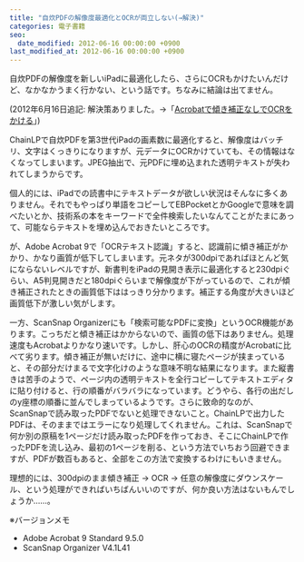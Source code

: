 ```yaml
---
title: "自炊PDFの解像度最適化とOCRが両立しない(→解決)"
categories: 電子書籍
seo:
  date_modified: 2012-06-16 00:00:00 +0900
last_modified_at: 2012-06-16 00:00:00 +0900
---
```


自炊PDFの解像度を新しいiPadに最適化したら、さらにOCRもかけたいんだけど、なかなかうまく行かない、という話です。ちなみに結論は出てません。

(2012年6月16日追記: 解決策ありました。→「[Acrobatで傾き補正なしでOCRをかける](20120616.html)」)

ChainLPで自炊PDFを第3世代iPadの画素数に最適化すると、解像度はバッチリ、文字はくっきりになりますが、元データにOCRかけていても、その情報はなくなってしまいます。JPEG抽出で、元PDFに埋め込まれた透明テキストが失われてしまうからです。

個人的には、iPadでの読書中にテキストデータが欲しい状況はそんなに多くありません。それでもやっぱり単語をコピーしてEBPocketとかGoogleで意味を調べたいとか、技術系の本をキーワードで全件検索したいなんてことがたまにあって、可能ならテキストを埋め込んでおきたいところです。

が、Adobe Acrobat 9で「OCRテキスト認識」すると、認識前に傾き補正がかかり、かなり画質が低下してしまいます。元ネタが300dpiであればほとんど気にならないレベルですが、新書判をiPadの見開き表示に最適化すると230dpiぐらい、A5判見開きだと180dpiぐらいまで解像度が下がっているので、これが傾き補正されたときの画質低下ははっきり分かります。補正する角度が大きいほど画質低下が激しい気がします。

一方、ScanSnap Organizerにも「検索可能なPDFに変換」というOCR機能があります。こっちだと傾き補正はかからないので、画質の低下はありません。処理速度もAcrobatよりかなり速いです。しかし、肝心のOCRの精度がAcrobatに比べて劣ります。傾き補正が無いだけに、途中に横に寝たページが挟まっていると、その部分だけまるで文字化けのような意味不明な結果になります。また縦書きは苦手のようで、ページ内の透明テキストを全行コピーしてテキストエディタに貼り付けると、行の順番がバラバラになっています。どうやら、各行の出だしのy座標の順番に並んでしまっているようです。さらに致命的なのが、ScanSnapで読み取ったPDFでないと処理できないこと。ChainLPで出力したPDFは、そのままではエラーになり処理してくれません。これは、ScanSnapで何か別の原稿を1ページだけ読み取ったPDFを作っておき、そこにChainLPで作ったPDFを流し込み、最初の1ページを削る、という方法でいちおう回避できますが、PDFが数百もあると、全部をこの方法で変換するわけにもいきません。

理想的には、300dpiのまま傾き補正 → OCR → 任意の解像度にダウンスケール、という処理ができればいちばんいいのですが、何か良い方法はないもんでしょうか……。

※バージョンメモ

- Adobe Acrobat 9 Standard 9.5.0
- ScanSnap Organizer V4.1L41
